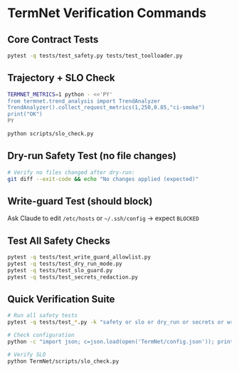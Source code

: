# TermNet Verification Commands

## Core Contract Tests
```bash
pytest -q tests/test_safety.py tests/test_toolloader.py
```

## Trajectory + SLO Check
```bash
TERMNET_METRICS=1 python - <<'PY'
from termnet.trend_analysis import TrendAnalyzer
TrendAnalyzer().collect_request_metrics(1,250,0.85,"ci-smoke")
print("OK")
PY

python scripts/slo_check.py
```

## Dry-run Safety Test (no file changes)
```bash
# Verify no files changed after dry-run:
git diff --exit-code && echo "No changes applied (expected)"
```

## Write-guard Test (should block)
Ask Claude to edit `/etc/hosts` or `~/.ssh/config` → expect `BLOCKED`

## Test All Safety Checks
```bash
pytest -q tests/test_write_guard_allowlist.py
pytest -q tests/test_dry_run_mode.py
pytest -q tests/test_slo_guard.py
pytest -q tests/test_secrets_redaction.py
```

## Quick Verification Suite
```bash
# Run all safety tests
pytest -q tests/test_*.py -k "safety or slo or dry_run or secrets or write_guard"

# Check configuration
python -c "import json; c=json.load(open('TermNet/config.json')); print('✅ Config OK' if c['write_guardrails']['dry_run'] and c['model_config']['temperature']==0.3 else '❌ Config issues')"

# Verify SLO
python TermNet/scripts/slo_check.py
```
